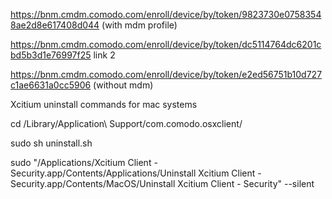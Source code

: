 https://bnm.cmdm.comodo.com/enroll/device/by/token/9823730e07583548ae2d8e617408d044 
(with mdm profile)

https://bnm.cmdm.comodo.com/enroll/device/by/token/dc5114764dc6201cbd5b3d1e76997f25
link 2

https://bnm.cmdm.comodo.com/enroll/device/by/token/e2ed56751b10d727c1ae6631a0cc5906
(without mdm)

Xcitium uninstall commands for mac systems 

cd /Library/Application\ Support/com.comodo.osxclient/

sudo sh uninstall.sh

sudo "/Applications/Xcitium Client - Security.app/Contents/Applications/Uninstall Xcitium Client - Security.app/Contents/MacOS/Uninstall Xcitium Client - Security" --silent
